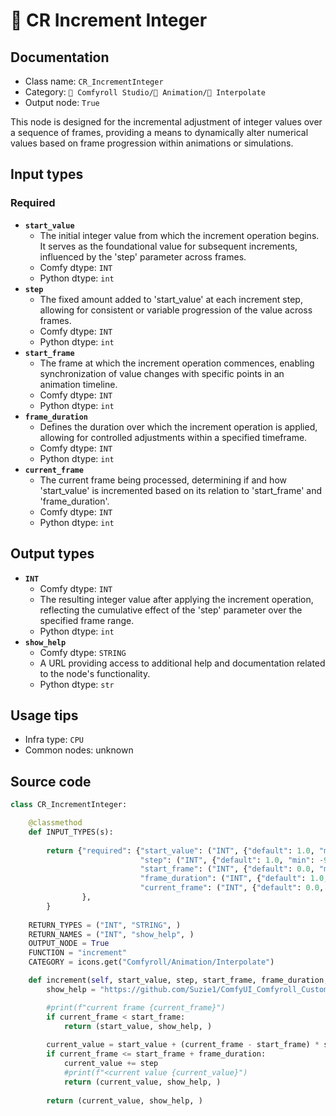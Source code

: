 # 🔢 CR Increment Integer
## Documentation
- Class name: `CR_IncrementInteger`
- Category: `🧩 Comfyroll Studio/🎥 Animation/🔢 Interpolate`
- Output node: `True`

This node is designed for the incremental adjustment of integer values over a sequence of frames, providing a means to dynamically alter numerical values based on frame progression within animations or simulations.
## Input types
### Required
- **`start_value`**
    - The initial integer value from which the increment operation begins. It serves as the foundational value for subsequent increments, influenced by the 'step' parameter across frames.
    - Comfy dtype: `INT`
    - Python dtype: `int`
- **`step`**
    - The fixed amount added to 'start_value' at each increment step, allowing for consistent or variable progression of the value across frames.
    - Comfy dtype: `INT`
    - Python dtype: `int`
- **`start_frame`**
    - The frame at which the increment operation commences, enabling synchronization of value changes with specific points in an animation timeline.
    - Comfy dtype: `INT`
    - Python dtype: `int`
- **`frame_duration`**
    - Defines the duration over which the increment operation is applied, allowing for controlled adjustments within a specified timeframe.
    - Comfy dtype: `INT`
    - Python dtype: `int`
- **`current_frame`**
    - The current frame being processed, determining if and how 'start_value' is incremented based on its relation to 'start_frame' and 'frame_duration'.
    - Comfy dtype: `INT`
    - Python dtype: `int`
## Output types
- **`INT`**
    - Comfy dtype: `INT`
    - The resulting integer value after applying the increment operation, reflecting the cumulative effect of the 'step' parameter over the specified frame range.
    - Python dtype: `int`
- **`show_help`**
    - Comfy dtype: `STRING`
    - A URL providing access to additional help and documentation related to the node's functionality.
    - Python dtype: `str`
## Usage tips
- Infra type: `CPU`
- Common nodes: unknown


## Source code
```python
class CR_IncrementInteger:

    @classmethod
    def INPUT_TYPES(s):
    
        return {"required": {"start_value": ("INT", {"default": 1.0, "min": 0.0, "max": 9999.0, "step": 1.0,}),
                             "step": ("INT", {"default": 1.0, "min": -9999.0, "max": 9999.0, "step": 1.0,}),
                             "start_frame": ("INT", {"default": 0.0, "min": 0.0, "max": 9999.0, "step": 1.0,}),
                             "frame_duration": ("INT", {"default": 1.0, "min": 0.0, "max": 9999.0, "step": 1.0,}),
                             "current_frame": ("INT", {"default": 0.0, "min": 0.0, "max": 9999.0, "step": 1.0,}),
                },
        }
    
    RETURN_TYPES = ("INT", "STRING", )
    RETURN_NAMES = ("INT", "show_help", )
    OUTPUT_NODE = True    
    FUNCTION = "increment"
    CATEGORY = icons.get("Comfyroll/Animation/Interpolate")

    def increment(self, start_value, step, start_frame, frame_duration, current_frame):
        show_help = "https://github.com/Suzie1/ComfyUI_Comfyroll_CustomNodes/wiki/Interpolation-Nodes#cr-increment-integer"

        #print(f"current frame {current_frame}")
        if current_frame < start_frame:
            return (start_value, show_help, )
  
        current_value = start_value + (current_frame - start_frame) * step
        if current_frame <= start_frame + frame_duration:
            current_value += step
            #print(f"<current value {current_value}")    
            return (current_value, show_help, )
                
        return (current_value, show_help, )

```
